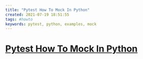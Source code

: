 ```yaml
---
title: "Pytest How To Mock In Python"
created: 2021-07-19 18:51:55
tags: #howto
keywords: pytest, python, examples, mock
---
```


# [Pytest How To Mock In Python](https://changhsinlee.com/pytest-mock/)
